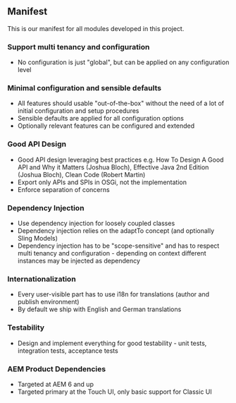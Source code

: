 ## Manifest

This is our manifest for all modules developed in this project.

### Support multi tenancy and configuration

* No configuration is just "global", but can be applied on any configuration level

### Minimal configuration and sensible defaults

* All features should usable "out-of-the-box" without the need of a lot of initial configuration and setup procedures
* Sensible defaults are applied for all configuration options
* Optionally relevant features can be configured and extended

### Good API Design

* Good API design leveraging best practices e.g. How To Design A Good API and Why it Matters (Joshua Bloch), Effective Java 2nd Edition (Joshua Bloch), Clean Code (Robert Martin)
* Export only APIs and SPIs in OSGi, not the implementation
* Enforce separation of concerns

### Dependency Injection

* Use dependency injection for loosely coupled classes
* Dependency injection relies on the adaptTo concept (and optionally Sling Models)
* Dependency injection has to be "scope-sensitive" and has to respect multi tenancy and configuration - depending on context different instances may be injected as dependency

### Internationalization

* Every user-visible part has to use i18n for translations (author and publish environment)
* By default we ship with English and German translations

### Testability

* Design and implement everything for good testability - unit tests, integration tests, acceptance tests

### AEM Product Dependencies

* Targeted at AEM 6 and up
* Targeted primary at the Touch UI, only basic support for Classic UI
